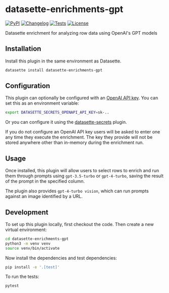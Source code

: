# datasette-enrichments-gpt

[![PyPI](https://img.shields.io/pypi/v/datasette-enrichments-gpt.svg)](https://pypi.org/project/datasette-enrichments-gpt/)
[![Changelog](https://img.shields.io/github/v/release/datasette/datasette-enrichments-gpt?include_prereleases&label=changelog)](https://github.com/datasette/datasette-enrichments-gpt/releases)
[![Tests](https://github.com/datasette/datasette-enrichments-gpt/workflows/Test/badge.svg)](https://github.com/datasette/datasette-enrichments-gpt/actions?query=workflow%3ATest)
[![License](https://img.shields.io/badge/license-Apache%202.0-blue.svg)](https://github.com/datasette/datasette-enrichments-gpt/blob/main/LICENSE)

Datasette enrichment for analyzing row data using OpenAI's GPT models

## Installation

Install this plugin in the same environment as Datasette.
```bash
datasette install datasette-enrichments-gpt
```
## Configuration

This plugin can optionally be configured with an [OpenAI API key](https://platform.openai.com/api-keys). You can set this as an environment variable:
```bash
export DATASETTE_SECRETS_OPENAPI_API_KEY=sk-..
```
Or you can configure it using the [datasette-secrets](https://datasette.io/plugins/datasette-secrets) plugin.

If you do not configure an OpenAI API key users will be asked to enter one any time they execute the enrichment. The key they provide will not be stored anywhere other than in-memory during the enrichment run.

## Usage

Once installed, this plugin will allow users to select rows to enrich and run them through prompts using `gpt-3.5-turbo` or `gpt-4-turbo`, saving the result of the prompt in the specified column.

The plugin also provides `gpt-4-turbo vision`, which can run prompts against an image identified by a URL.

## Development

To set up this plugin locally, first checkout the code. Then create a new virtual environment:
```bash
cd datasette-enrichments-gpt
python3 -m venv venv
source venv/bin/activate
```
Now install the dependencies and test dependencies:
```bash
pip install -e '.[test]'
```
To run the tests:
```bash
pytest
```
